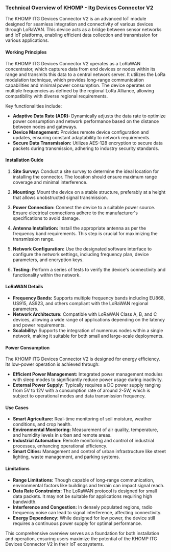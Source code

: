 ### Technical Overview of KHOMP - Itg Devices Connector V2

The KHOMP ITG Devices Connector V2 is an advanced IoT module designed for seamless integration and connectivity of various devices through LoRaWAN. This device acts as a bridge between sensor networks and IoT platforms, enabling efficient data collection and transmission for various applications.

#### Working Principles

The KHOMP ITG Devices Connector V2 operates as a LoRaWAN concentrator, which captures data from end devices or nodes within its range and transmits this data to a central network server. It utilizes the LoRa modulation technique, which provides long-range communication capabilities and minimal power consumption. The device operates on multiple frequencies as defined by the regional LoRa Alliance, allowing compatibility with diverse regional requirements.

Key functionalities include:

- **Adaptive Data Rate (ADR):** Dynamically adjusts the data rate to optimize power consumption and network performance based on the distance between nodes and gateways.
- **Device Management:** Provides remote device configuration and updates, ensuring constant adaptability to network requirements.
- **Secure Data Transmission:** Utilizes AES-128 encryption to secure data packets during transmission, adhering to industry security standards.

#### Installation Guide

1. **Site Survey:** Conduct a site survey to determine the ideal location for installing the connector. The location should ensure maximum range coverage and minimal interference.
   
2. **Mounting:** Mount the device on a stable structure, preferably at a height that allows unobstructed signal transmission.

3. **Power Connection:** Connect the device to a suitable power source. Ensure electrical connections adhere to the manufacturer's specifications to avoid damage.

4. **Antenna Installation:** Install the appropriate antenna as per the frequency band requirements. This step is crucial for maximizing the transmission range.

5. **Network Configuration:** Use the designated software interface to configure the network settings, including frequency plan, device parameters, and encryption keys.

6. **Testing:** Perform a series of tests to verify the device's connectivity and functionality within the network.

#### LoRaWAN Details

- **Frequency Bands:** Supports multiple frequency bands including EU868, US915, AS923, and others compliant with the LoRaWAN regional parameters.
- **Network Architecture:** Compatible with LoRaWAN Class A, B, and C devices, allowing a wide range of applications depending on the latency and power requirements.
- **Scalability:** Supports the integration of numerous nodes within a single network, making it suitable for both small and large-scale deployments.

#### Power Consumption

The KHOMP ITG Devices Connector V2 is designed for energy efficiency. Its low-power operation is achieved through:

- **Efficient Power Management:** Integrated power management modules with sleep modes to significantly reduce power usage during inactivity.
- **External Power Supply:** Typically requires a DC power supply ranging from 5V to 12V with a consumption rate of around 2-5W, which is subject to operational modes and data transmission frequency.

#### Use Cases

- **Smart Agriculture:** Real-time monitoring of soil moisture, weather conditions, and crop health.
- **Environmental Monitoring:** Measurement of air quality, temperature, and humidity levels in urban and remote areas.
- **Industrial Automation:** Remote monitoring and control of industrial processes, enhancing operational efficiency.
- **Smart Cities:** Management and control of urban infrastructure like street lighting, waste management, and parking systems.

#### Limitations

- **Range Limitations:** Though capable of long-range communication, environmental factors like buildings and terrain can impact signal reach.
- **Data Rate Constraints:** The LoRaWAN protocol is designed for small data packets. It may not be suitable for applications requiring high bandwidth.
- **Interference and Congestion:** In densely populated regions, radio frequency noise can lead to signal interference, affecting connectivity.
- **Energy Dependency:** While designed for low power, the device still requires a continuous power supply for optimal performance.

This comprehensive overview serves as a foundation for both installation and operation, ensuring users maximize the potential of the KHOMP ITG Devices Connector V2 in their IoT ecosystems.